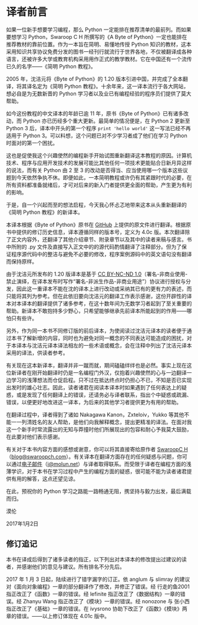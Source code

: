 # 译者前言

如果一位新手想要学习编程，那么 Python 一定能排在推荐清单的最前列。而如果要想学习 Python，Swaroop C H 所撰写的《A Byte of Python》一定也能排在推荐教材的靠前位置。作为一本旨在简明、易懂地传授 Python 知识的教材，这本采用知识共享协议免费分发的图书一经刊行就流行于世界各地，不仅被翻译成各种语言，还被许多大学或教育机构采用用作正式的教学教材。它在中国还有一个流传已久的名字——《简明 Python 教程》。

2005 年，沈洁元将《Byte of Python》的 1.20 版本引进中国，并完成了全本翻译，将其译名定为《简明 Python 教程》。十余年来，这一译本流行于各大网站，想必自是为无数新晋的 Python 学习者以及业已有编程经验的程序员们提供了莫大帮助。

如今这份教程的中文译本的年龄已逾 11 年，原书《Byte of Python》已有诸多改动，而 Python 亦已历经多个重大更新。最简单的情况便是，在 Python 2 更新至 Python 3 后，译本中开头的第一个程序 `print 'hello world'` 这一写法已经不再适用于 Python 3。可以料想，这个问题已对不少学习者成了他们在学习 Python 时面对的第一个困扰。

这也是促使我这个兴趣使然的编程新手开始试图重新翻译这本教程的原因。计算机技术、程序与应用开发技术的发展可能比其他任何一项技术更能贴合日新月异这样的说法，而有关 Python 由 2 至 3 的改动是否得当、应当使用哪一个版本这些议题到今天依然争执不休。即便如此，一本简明教程或许仍有其紧跟时代的必要，在所有资料都准备就绪后，才可对后来的新入门者提供更全面的帮助，产生更为有利的影响。

于是，自一个兴起而至的想法启程，今天我心怀忐忑地带来这本从头重新翻译的《简明 Python 教程》的新译本。

本译本根据《Byte of Python》原书在 [GitHub](https://github.com/swaroopch/byte-of-python) 上提供的原文件进行翻译。根据原书中提供的修订历史信息，译本遵循同样的版本号，定义为 4.0c 版。本次翻译除了正文内容外，还翻译了其他介绍章节、附录章节以及其中的读者来稿与感言。书中所附的 .py 文件及直接写入正文中的的源代码酌情翻译了注释部分。但为了保证程序源代码中的整洁与避免不必要的修改，程序案例源码中的英文语句没有翻译而保持原样。

由于沈洁元所发布的 1.20 版译本是基于 [CC BY-NC-ND 1.0](https://creativecommons.org/licenses/by-nd-nc/1.0/)（署名-非商业使用-禁止演绎，在译本发布时写作“署名-非派生作品-非商业用途”）协议进行授权与分发，因此这一重译本不能在沈的译本上进行改动或采纳其已有的更有力的表述，而只能将其列为参考。但在此依旧要向沈洁元的翻译工作表示感谢，这份开辟性的译本对本译本的翻译提供了诸多参考，在这十数年间为无数学习者起到了至关重要的帮助。新译本不敢抱持多少野心，只希望能够继承先前译本所能起到的作用——哪怕只有些许。

另外，作为同一本书不同修订版的前后译本，为使阅读过沈洁元译本的读者便于通过本书了解新增的内容，同时也为避免对同一概念的不同表达可能造成的困扰，对于本译本与沈洁元译本译法相左的一些术语或概念，会在注释中列出了沈洁元译本采用的译法，供读者参考。

有关现在这本新译本，翻译并非一蹴而就，期间磕磕绊绊也是必然。事实上现在这位新译者在刚开始翻译时仍是一名编程门外汉，仅抱着兴趣使然的心与一边翻译一边学习的浅薄想法而仓促启程。只不过在抵达终点时仍担心不已，不知是否已实现出发时的雄心壮志。因此，读者诸君在阅读本译本时如果遇到了任何表达上的疑惑，或是发现了任何翻译上的错误，还请务必与译者联系，指出个中疑惑或疏漏、错误，以便更好地改进这一译本，为后来的其他学习者提供更为有用的帮助。

在翻译过程中，译者得到了诸如 Nakagawa Kanon，Zxteloiv，Yukko 等其他不能一一列清姓名的友人帮助，是他们向我解释概念，提出更精准的译法。在面对我这一个新手时常流露出的无知与莽撞时他们所展现出的包容和耐心予我莫大鼓励，在此要对他们表示感谢。

有关对于本书内容方面的感想或谢意，你可以将其直接寄给原作者 [SwaroopC H](blog@swaroopch.com)（blog@swaroopch.com）。有关译本在翻译方面存在的任何疑惑与问题，你可以通过[电子邮件](mailto:i@molun.net)（i@molun.net）与译者取得联系。而受限于译者在编程方面的浅薄学识，对于本书在学习过程中产生的编程方面的疑惑，很可能不能为读者诸君提供有用的解答，这点还望见谅。

在此，预祝你的 Python 学习之路能一路畅通无阻，携坚持与毅力出发，最后满载而归。

漠伦

2017年1月2日

## 修订追记

本书在译成后得到了诸多读者的指正，以下列出对本译本的修改提出过建议的读者，并感谢他们的意见与建议。所有排名不分先后。

2017 年 1 月 3 日起，陆续进行了错字漏字的订正。依 anglum 与 slimray 的建议对《面向对象编程》一章的部分翻译作了修改，并修正了错误。经 行走的鱼2001 指正改正了《函数》一章的错误。经 lefinite 指正改正了《数据结构》一章的错误。经 Zhanyu Wang 指正改正了《模块》一章的错误。经 nonozone 与 张小西 指正改正了《基础》一章的错误。在 ivysrono 协助下改正了《函数》《模块》两章的错误。——以上修订体现在 4.01c 版中。